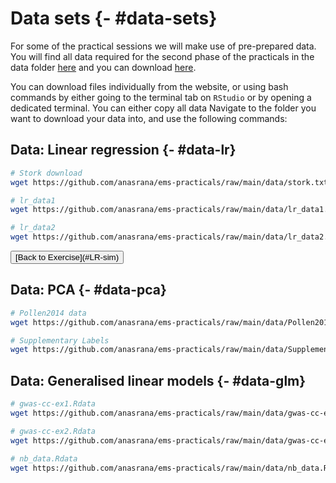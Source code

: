 # Data sets {- #data-sets}


For some of the practical  sessions we will make use of pre-prepared data. You will find all data required for the second phase of the practicals in the data folder [here](https://github.com/anasrana/module1-practical_Bham/tree/master/data) and you can download [here](https://github.com/anasrana/ems-practicals/raw/main/data.zip).

You can download files individually from the website, or using bash commands by either going to the terminal tab on `RStudio` or by opening a dedicated terminal. You can either copy all data Navigate to the folder you want to download your data into, and use the following commands:

## Data: Linear regression {- #data-lr}



```{.bash .numberLines}
# Stork download
wget https://github.com/anasrana/ems-practicals/raw/main/data/stork.txt

# lr_data1
wget https://github.com/anasrana/ems-practicals/raw/main/data/lr_data1.Rdata

# lr_data2
wget https://github.com/anasrana/ems-practicals/raw/main/data/lr_data2.Rdata

```

<button class="buttonD">
  [Back to Exercise](#LR-sim)
</button>

## Data: PCA {- #data-pca}


```{.bash .numberLines}
# Pollen2014 data
wget https://github.com/anasrana/ems-practicals/raw/main/data/Pollen2014.txt

# Supplementary Labels
wget https://github.com/anasrana/ems-practicals/raw/main/data/SupplementaryLabels.txt
```

## Data: Generalised linear models {- #data-glm}


```{.bash .numberLines}
# gwas-cc-ex1.Rdata
wget https://github.com/anasrana/ems-practicals/raw/main/data/gwas-cc-ex1.Rdata

# gwas-cc-ex2.Rdata
wget https://github.com/anasrana/ems-practicals/raw/main/data/gwas-cc-ex2.Rdata

# nb_data.Rdata
wget https://github.com/anasrana/ems-practicals/raw/main/data/nb_data.Rdata
```
